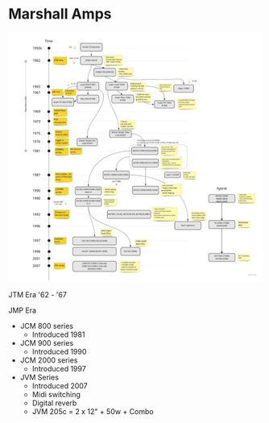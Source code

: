 # Marshall Amps

![Marshall Family Tree](./marshall-tree-3.jpg)

JTM Era '62 - '67

JMP Era

- JCM 800 series
    - Introduced 1981
- JCM 900 series
    - Introduced 1990
- JCM 2000 series
    - Introduced 1997
- JVM Series
    - Introduced 2007
    - Midi switching
    - Digital reverb
    - JVM 205c = 2 x 12" + 50w + Combo

